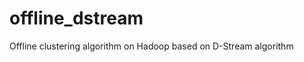 offline_dstream
===============

Offline clustering algorithm on Hadoop based on D-Stream algorithm
